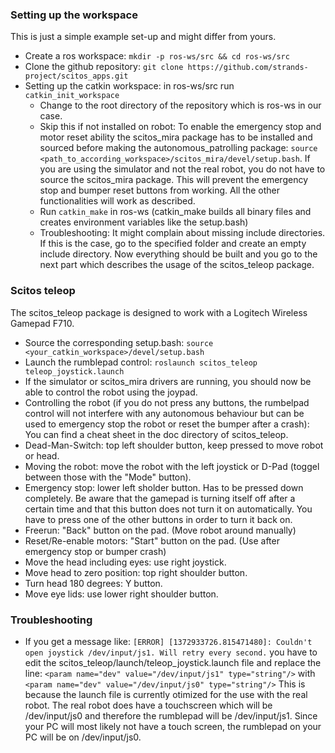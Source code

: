### Setting up the workspace
This is just a simple example set-up and might differ from yours.
* Create a ros workspace: `mkdir -p ros-ws/src && cd ros-ws/src`
* Clone the github repository: `git clone https://github.com/strands-project/scitos_apps.git`
* Setting up the catkin workspace: in ros-ws/src run `catkin_init_workspace`
  * Change to the root directory of the repository which is ros-ws in our case.
  * Skip this if not installed on robot: To enable the emergency stop and motor reset ability the scitos_mira package has to be installed and sourced before making the autonomous_patrolling package: `source <path_to_according_workspace>/scitos_mira/devel/setup.bash`. If you are using the simulator and not the real robot, you do not have to source the scitos_mira package. This will prevent the emergency stop and bumper reset buttons from working. All the other functionalities will work as described.
  * Run `catkin_make` in ros-ws (catkin_make builds all binary files and creates environment variables like the setup.bash)
  * Troubleshooting: It might complain about missing include directories. If this is the case, go to the specified folder and create an empty include directory.
Now everything should be built and you go to the next part which describes the usage of the scitos_teleop package.

### Scitos teleop
The scitos_teleop package is designed to work with a Logitech Wireless Gamepad F710.
* Source the corresponding setup.bash: `source <your_catkin_workspace>/devel/setup.bash`
* Launch the rumblepad control: `roslaunch scitos_teleop teleop_joystick.launch`
 * If the simulator or scitos_mira drivers are running, you should now be able to control the robot using the joypad.
* Controlling the robot (if you do not press any buttons, the rumbelpad control will not interfere with any autonomous behaviour but can be used to emergency stop the robot or reset the bumper after a crash): You can find a cheat sheet in the doc directory of scitos_teleop.
 * Dead-Man-Switch: top left shoulder button, keep pressed to move robot or head.
 * Moving the robot: move the robot with the left joystick or D-Pad (toggel between those with the "Mode" button).
 * Emergency stop: lower left sholder button. Has to be pressed down completely. Be aware that the gamepad is turning itself off after a certain time and that this button does not turn it on automatically. You have to press one of the other buttons in order to turn it back on.
 * Freerun: "Back" button on the pad. (Move robot around manually)
 * Reset/Re-enable motors: "Start" button on the pad. (Use after emergency stop or bumper crash)
 * Move the head including eyes: use right joystick.
 * Move head to zero position: top right shoulder button.
 * Turn head 180 degrees: Y button.
 * Move eye lids: use lower right shoulder button.
 
### Troubleshooting
* If you get a message like: ```[ERROR] [1372933726.815471480]: Couldn't open joystick /dev/input/js1. Will retry every second.``` 
you have to edit the scitos_teleop/launch/teleop_joystick.launch file and replace the line: 
``<param name="dev" value="/dev/input/js1" type="string"/>`` with 
``<param name="dev" value="/dev/input/js0" type="string"/>`` This is because the launch file is currently otimized 
for the use with the real robot. The real robot does have a touchscreen which will be /dev/input/js0 and therefore the 
rumblepad will be /dev/input/js1. Since your PC will most likely not have a touch screen, the rumblepad on your PC will 
be on /dev/input/js0.
